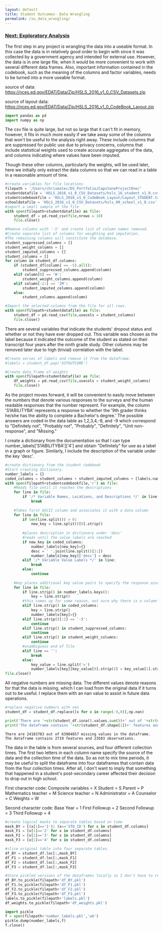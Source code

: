 ```yaml
---
layout: default
title: Student Outcomes- Data Wrangling
permalink: /so_data_wrangling/
---
```


### [Next: Exploratory Analysis](/so_eda)
The first step in any project is wrangling the data into a useable format. In this case the data is in relatively good order to begin with since it was collected by a government agency and intended for external use. However, the data is in one large file, when it would be more convenient to work with several different data frames. Also, important information contained in the codebook, such as the meaning of the columns and factor variables, needs to be turned into a more useable format.

source of data: https://nces.ed.gov/EDAT/Data/Zip/HSLS_2016_v1_0_CSV_Datasets.zip

source of layout data: https://nces.ed.gov/EDAT/Data/Zip/HSLS_2016_v1_0_CodeBook_Layout.zip


```python
import pandas as pd
import numpy as np
```

The csv file is quite large, but not so large that it can't fit in memory, however, it fits in much more easily if we take away some of the columns that won't be useful to the analysis right away. These include columns that are suppressed for public use due to privacy concerns, columns that include statistical weights used to create accurate aggregates of the data, and columns indicating where values have been imputed.

Though these other columns, particularly the weights, will be used later, here we initially only extract the data columns so that we can read in a table in a reasonable amount of time.


```python
#create variables for file locations
filepath = '/Users/chrismalec/DS_Portfolio/CapstoneProjectOne/'
studentdatafile = 'HSLS_2016_v1_0_CSV_Datasets/hsls_16_student_v1_0.csv'
studentcodebookfile = 'HSLS_2016_v1_0_CodeBook_Layout/Layout_STUDENT.txt'
schooldatafile = 'HSLS_2016_v1_0_CSV_Datasets/hsls_09_school_v1_0.csv'
#import a small sample of the file
with open(filepath+studentdatafile) as file:
    student_df = pd.read_csv(file,nrows = 10)
    file.close()

#Remove columns with '-5' and create list of column names removed.
#Create separate list of columns for weighting and imputation.
#The remaining columns will constitute the database.
student_suppressed_columns = []
student_weight_columns = []
student_imputed_columns = []
student_columns = []
for column in student_df.columns:
    if (student_df[column] == -5).all():
        student_suppressed_columns.append(column)
    elif column[0] == 'W':
        student_weight_columns.append(column)
    elif column[-2:] == 'IM':
        student_imputed_columns.append(column)
    else:
        student_columns.append(column)
```


```python
#Import the selected columns from the file for all rows.
with open(filepath+studentdatafile) as file:
    student_df = pd.read_csv(file,usecols = student_columns)
    file.close()
```

There are several variables that indicate the students' dropout status and whether or not they have ever dropped out. This variable was chosen as the label because it indicated the outcome of the student as stated on their transcript four years after the ninth grade study. Other columns may be removed later due to high (trivial) correlation with the label.


```python
#Create series of labels and remove it from the dataframe.
#labels = student_df.pop('X3TOUTCOME')
```


```python
#Create data frame of weights
with open(filepath+studentdatafile) as file:
    df_weights = pd.read_csv(file,usecols = student_weight_columns)
    file.close()
```

As the project moves forward, it will be convenient to easily move between the numbers that denote various responses to the surveys and the human readable responses that the number represent. For example, the column 'S1ABILITYBA' represents a response to whether the '9th grader thinks he/she has the ability to complete a Bachelor's degree.' The possible answers are coded in the data table as 1,2,3,4,-8, and -9 which correspond to "Definitely not", "Probably not", "Probably", "Definitely", "Unit non-response", and "Missing."

I create a dictionary from the documentation so that I can type number_labels['S1ABILITYBA']['4'] and obtain "Definitely" for use as a label in a graph or figure. Similarly, I include the description of the variable under the key 'desc'.


```python
#create dictionary from the student codebook
#Start creating dictionary.
number_labels = {}
coded_columns = student_columns + student_imputed_columns + [labels.name]
with open(filepath+studentcodebookfile,'r') as file:
    #Reads file until it reaches the descriptions
    for line in file:
        if '/* Variable Names, Locations, and Descriptions */' in line:
            break
    
    #Takes first ASCII column and associates it with a data column
    for line in file:
        if len(line.split()) > 0:
            new_key = line.split()[0].strip()
        
        #places description in dictionary under 'desc'
        #reads until the value labels are reached
        if new_key in coded_columns:
            number_labels[new_key]={}
            desc = ' '.join(line.split()[2:])
            number_labels[new_key]['desc'] = desc
        elif '/* Variable Value Labels */' in line:
            break
        else:
            continue
    
    #key places additional key value pairs to specify the response associated with the number in the data table.       
    for line in file:
        if line.strip() in number_labels.keys():
            key = line.strip()
        #this comes up for some reason, not sure why there is a column or two that has no description but has a value mapping.
        elif line.strip() in coded_columns:
            key = line.strip()
            number_labels[key]={}
        elif line.strip()[:2] == '-5':
            continue
        elif line.strip() in student_suppressed_columns:
            continue
        elif line.strip() in student_weight_columns:
            continue
        #unambiguous end of file
        elif line == '':
            break
        else:
            key_value = line.split('=')
            number_labels[key][key_value[0].strip()] = key_value[1].strip()
file.close()
```

All negative numbers are missing data. The different values denote reasons for that the data is missing, which I can load from the original data if it turns out to be useful. I replace them with an nan value to assist in future data operations.


```python
#replace negative numbers with nan
student_df = student_df.replace([x for x in range(-9,0)],np.nan)

print('There are '+str(student_df.isna().values.sum())+' out of '+str(student_df.size)+' missing values in the dataframe.')
print('The dataframe contains '+str(student_df.shape[1])+' features and '+str(student_df.shape[0])+' observations.')
```

    There are 24183783 out of 63904657 missing values in the dataframe.
    The dataframe contains 2719 features and 23503 observations.


The data in the table is from several sources, and four different collection times. The first two letters in each column name specify the source of the data and the collection time of the data.  So as not to mix time periods, it may be useful to split the dataframe into four dataframes that contain data from the four collection times. After all, I don't want to imply that something that happened in a student's post-secondary career affected their decision to drop out in high school.

First character code:
Composite variables = X
Student = S
Parent = P
Mathematics teacher = M
Science teacher = N
Administrator = A
Counselor = C
Weights = W

Second character code:
Base Year = 1
First Followup = 2
Second Followup = 3
Third Followup = 4


```python
#create logical masks to separate tables based on time
mask_BY = [(x[1]=='1')| (x=='STU_ID') for x in student_df.columns]
mask_F1 = [x[1]=='2' for x in student_df.columns]
mask_F2 = [x[1]=='3' for x in student_df.columns]
mask_F3 = [x[1]=='4' for x in student_df.columns]

#slice original table into four separate tables.
df_BY = student_df.loc[:,mask_BY]
df_F1 = student_df.loc[:,mask_F1]
df_F2 = student_df.loc[:,mask_F2]
df_F3 = student_df.loc[:,mask_F3]
```


```python
#Store pickled versions of the dataframes locally so I don't have to redo this every time.
df_BY.to_pickle(filepath+'df_BY.pkl')
df_F1.to_pickle(filepath+'df_F1.pkl')
df_F2.to_pickle(filepath+'df_F2.pkl')
df_F3.to_pickle(filepath+'df_F3.pkl')
labels.to_pickle(filepath+'labels.pkl')
df_weights.to_pickle(filepath+'df_weights.pkl')
```


```python
import pickle
f = open(filepath+'number_labels.pkl','wb')
pickle.dump(number_labels,f)
f.close()
```


```python

```


```python

```


```python

```


```python

```


```python

```
